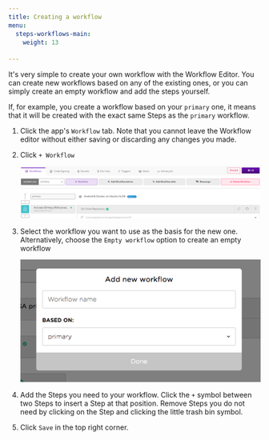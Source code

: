 ```yaml
---
title: Creating a workflow
menu:
  steps-workflows-main:
    weight: 13

---
```

It's very simple to create your own workflow with the Workflow Editor. You can create new workflows based on any of the existing ones, or you can simply create an empty workflow and add the steps yourself.

If, for example, you create a workflow based on your `primary` one, it means that it will be created with the exact same Steps as the `primary` workflow.

1. Click the app's `Workflow` tab. Note that you cannot leave the Workflow editor without either saving or discarding any changes you made.
2. Click `+ Workflow`

   ![](/img/addworkflow.png)
3. Select the workflow you want to use as the basis for the new one. Alternatively, choose the `Empty workflow` option to create an empty workflow

   ![Add new workflow](/img/getting-started/add-new-workflow.png)
4. Add the Steps you need to your workflow. Click the `+` symbol between two Steps to insert a Step at that position. Remove Steps you do not need by clicking on the Step and clicking the little trash bin symbol.
5. Click `Save` in the top right corner.